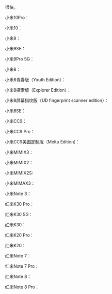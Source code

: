 很快。

小米10Pro：


小米10：


小米9：


小米9SE：


小米9Pro 5G：


小米8：


小米8青春版（Youth Edition）：


小米8探索版（Explorer Edition）：


小米8屏幕指纹版（UD fingerprint scanner edition）：


小米8SE：


小米CC9：


小米CC9 Pro：


小米CC9美图定制版（Meitu Edition)：


小米MIMIX3：


小米MIMIX2：


小米MIMIX2S:


小米MIMAX3：


小米Note 3：


红米K30 Pro：


红米K30 5G：


红米K30：


红米K20 Pro：


红米K20：


红米Note 7：


红米Note 7 Pro：


红米Note 8：


红米Note 8 Pro：











